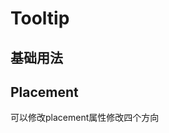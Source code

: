 # Tooltip

## 基础用法
<TooltipDemo-Base/>

## Placement
可以修改placement属性修改四个方向
<TooltipDemo-Placement/>


